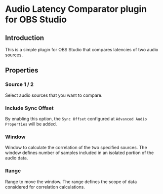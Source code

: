 # Audio Latency Comparator plugin for OBS Studio

## Introduction

This is a simple plugin for OBS Studio that compares latencies of two audio sources.

## Properties

### Source 1 / 2

Select audio sources that you want to compare.

### Include Sync Offset

By enabling this option, the `Sync Offset` configured at `Advanced Audio Properties` will be added.

### Window

Window to calculate the correlation of the two specified sources.
The window defines number of samples included in an isolated portion of the audio data.

### Range

Range to move the window.
The range defines the scope of data considered for correlation calculations.
